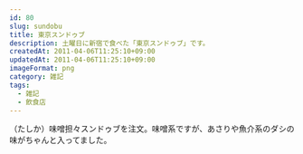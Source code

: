 ```yaml
---
id: 80
slug: sundobu
title: 東京スンドゥブ
description: 土曜日に新宿で食べた「東京スンドゥブ」です。
createdAt: 2011-04-06T11:25:10+09:00
updatedAt: 2011-04-06T11:25:10+09:00
imageFormat: png
category: 雑記
tags:
  - 雑記
  - 飲食店
---
```


<app-photo-image article-id="80" img-file-name="image_7.jpeg" caption="東京スンドゥブ"></app-photo-image>

（たしか）味噌担々スンドゥブを注文。味噌系ですが、あさりや魚介系のダシの味がちゃんと入ってました。
